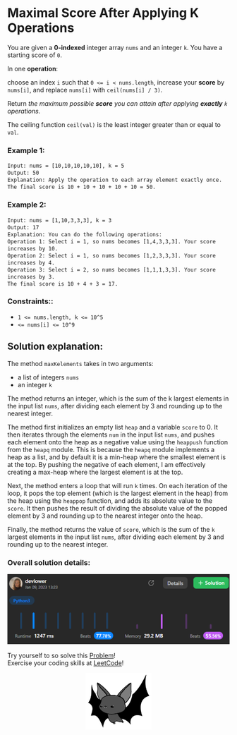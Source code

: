 # Maximal Score After Applying K Operations

You are given a **0-indexed** integer array `nums` and an integer `k`. You have a starting score of `0`.

In one **operation**:

choose an index `i` such that `0 <= i < nums.length`, increase your **score** by `nums[i]`, and replace `nums[i]` with `ceil(nums[i] / 3)`.

Return *the maximum possible **score** you can attain after applying **exactly** `k` operations.* 

The ceiling function `ceil(val)` is the least integer greater than or equal to `val`.

### Example 1:

```
Input: nums = [10,10,10,10,10], k = 5
Output: 50
Explanation: Apply the operation to each array element exactly once. The final score is 10 + 10 + 10 + 10 + 10 = 50.
```

### Example 2:

```
Input: nums = [1,10,3,3,3], k = 3
Output: 17
Explanation: You can do the following operations:
Operation 1: Select i = 1, so nums becomes [1,4,3,3,3]. Your score increases by 10.
Operation 2: Select i = 1, so nums becomes [1,2,3,3,3]. Your score increases by 4.
Operation 3: Select i = 2, so nums becomes [1,1,1,3,3]. Your score increases by 3.
The final score is 10 + 4 + 3 = 17.
```

### Constraints:: 

- `1 <= nums.length, k <= 10^5`
- `<= nums[i] <= 10^9`

## Solution explanation:
The method `maxKelements` takes in two arguments:

- a list of integers `nums`
- an integer `k`

The method returns an integer, which is the sum of the k largest elements in the input list `nums`, after dividing each element by 3 and rounding up to the nearest integer.

The method first initializes an empty list `heap` and a variable `score` to 0. It then iterates through the elements `num` in the input list `nums`, and pushes each element onto the heap as a negative value using the `heappush` function from the `heapq` module. This is because the `heapq` module implements a heap as a list, and by default it is a min-heap where the smallest element is at the top. By pushing the negative of each element, I am effectively creating a max-heap where the largest element is at the top.

Next, the method enters a loop that will run `k` times. On each iteration of the loop, it pops the top element (which is the largest element in the heap) from the heap using the `heappop` function, and adds its absolute value to the `score`. It then pushes the result of dividing the absolute value of the popped element by 3 and rounding up to the nearest integer onto the heap.

Finally, the method returns the value of `score`, which is the sum of the `k` largest elements in the input list `nums`, after dividing each element by 3 and rounding up to the nearest integer.

### Overall solution details:

<p align="center">
  <img src="src/solutionDetails.png" alt="Solution Details" width="650">
</p>

Try yourself to so solve this [Problem](https://leetcode.com/contest/weekly-contest-327/problems/maximal-score-after-applying-k-operations)!
<br>
Exercise your coding skills at [LeetCode](https://leetcode.com)!

<p align="center">
  <img src="src/bat.png" alt="devlower logo" width="150">
</p>
